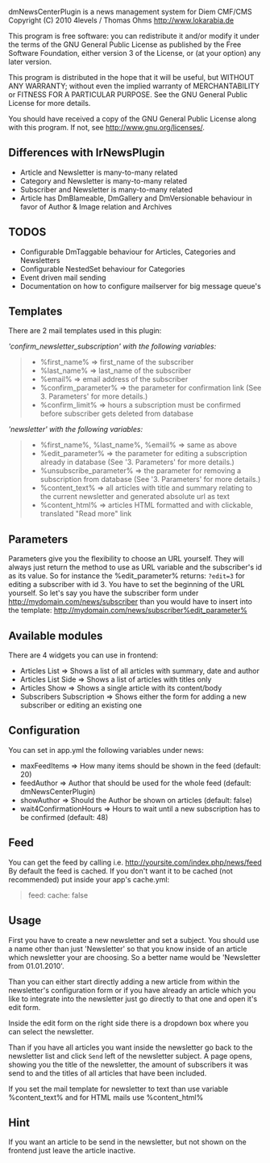 dmNewsCenterPlugin is a news management system for Diem CMF/CMS
Copyright (C) 2010 4levels / Thomas Ohms <http://www.lokarabia.de>

This program is free software: you can redistribute it and/or modify
it under the terms of the GNU General Public License as published by
the Free Software Foundation, either version 3 of the License, or
(at your option) any later version.

This program is distributed in the hope that it will be useful,
but WITHOUT ANY WARRANTY; without even the implied warranty of
MERCHANTABILITY or FITNESS FOR A PARTICULAR PURPOSE.  See the
GNU General Public License for more details.

You should have received a copy of the GNU General Public License
along with this program.  If not, see <http://www.gnu.org/licenses/>.

## Differences with lrNewsPlugin
- Article and Newsletter is many-to-many related
- Category and Newsletter is many-to-many related
- Subscriber and Newsletter is many-to-many related
- Article has DmBlameable, DmGallery and DmVersionable behaviour in favor of Author & Image relation and Archives

## TODOS
- Configurable DmTaggable behaviour for Articles, Categories and Newsletters
- Configurable NestedSet behaviour for Categories
- Event driven mail sending
- Documentation on how to configure mailserver for big message queue's

## Templates
There are 2 mail templates used in this plugin:

*'confirm_newsletter_subscription' with the following variables:*
> - %first_name% => first_name of the subscriber
> - %last_name% => last_name of the subscriber
> - %email% => email address of the subscriber
> - %confirm_parameter% => the parameter for confirmation link (See 3. Parameters' for more details.)
> - %confirm_limit% => hours a subscription must be confirmed before subscriber gets deleted from database

*'newsletter' with the following variables:*
> - %first_name%, %last_name%, %email% => same as above
> - %edit_parameter% => the parameter for editing a subscription already in database (See '3. Parameters' for more details.)
> - %unsubscribe_parameter% => the parameter for removing a subscription from database (See '3. Parameters' for more details.)
> - %content_text% => all articles with title and summary relating to the current newsletter and generated absolute url as text
> - %content_html% => articles HTML formatted and with clickable, translated "Read more" link

## Parameters
Parameters give you the flexibility to choose an URL yourself. They will always just return the
method to use as URL variable and the subscriber's id as its value.
So for instance the %edit_parameter% returns: `?edit=3` for editing a subscriber with id 3.
You have to set the beginning of the URL yourself. So let's say you have the subscriber form under
http://mydomain.com/news/subscriber than you would have to insert into the template:
http://mydomain.com/news/subscriber%edit_parameter%

## Available modules
There are 4 widgets you can use in frontend:
- Articles List => Shows a list of all articles with summary, date and author
- Articles List Side => Shows a list of articles with titles only
- Articles Show => Shows a single article with its content/body
- Subscribers Subscription => Shows either the form for adding a new subscriber or editing an existing one


## Configuration

You can set in app.yml the following variables under news:

- maxFeedItems => How many items should be shown in the feed (default: 20)
- feedAuthor => Author that should be used for the whole feed (default: dmNewsCenterPlugin)
- showAuthor => Should the Author be shown on articles (default: false)
- wait4ConfirmationHours => Hours to wait until a new subscription has to be confirmed (default: 48)


## Feed
You can get the feed by calling i.e. http://yoursite.com/index.php/news/feed
By default the feed is cached. If you don't want it to be cached (not recommended) put inside your app's cache.yml:
> feed: 
>   cache: false 

## Usage
First you have to create a new newsletter and set a subject. You should use a name other than just 'Newsletter' so that you know inside of an article which newsletter your are choosing. So a better name would be 'Newsletter from 01.01.2010'.

Than you can either start directly adding a new article from within the newsletter's configuration form or if you have already an article which you like to integrate into the newsletter just go directly to that one and open it's edit form.

Inside the edit form on the right side there is a dropdown box where you can select the newsletter.

Than if you have all articles you want inside the newsletter go back to the newsletter list and click `Send` left of the newsletter subject. A page opens, showing you the title of the newsletter, the amount of subscribers it was send to and the titles of all articles that have been included.

If you set the mail template for newsletter to text than use variable %content_text% and for HTML mails use %content_html%

## Hint
If you want an article to be send in the newsletter, but not shown on the frontend just leave the article
inactive.